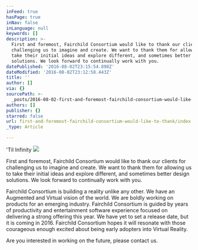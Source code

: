 ```yaml
---
inFeed: true
hasPage: true
inNav: false
inLanguage: null
keywords: []
description: >-
  First and foremost, Fairchild Consortium would like to thank our clients for
  challenging us to imagine and create. We want to thank them for allowing us to
  take their initial ideas and explore different, and sometimes better design
  solutions. We look forward to continually work with you.
datePublished: '2016-08-02T23:15:54.898Z'
dateModified: '2016-08-02T23:12:58.443Z'
title: ''
author: []
via: {}
sourcePath: >-
  _posts/2016-08-02-first-and-foremost-fairchild-consortium-would-like-to-thank.md
authors: []
publisher: {}
starred: false
url: first-and-foremost-fairchild-consortium-would-like-to-thank/index.html
_type: Article

---
```

'Til Infinity
![](https://the-grid-user-content.s3-us-west-2.amazonaws.com/c87e3067-b10e-407c-9826-6a9ba227daf9.png)

First and foremost, Fairchild Consortium would like to thank our clients for challenging us to imagine and create. We want to thank them for allowing us to take their initial ideas and explore different, and sometimes better design solutions. We look forward to continually work with you.

Fairchild Consortium is building a reality unlike any other. We have an Augmented and Virtual vision of the world. We are boldly working on products for an emerging industry. Fairchild Consortium is guided by years of productivity and entertainment software experience focused on delivering a strong offering this year. We have yet to set a release date, but it is coming in 2016\. Fairchild Consortium hopes it will resonate with those courageous enough excited about being early adopters into Virtual Reality.

Are you interested in working on the future, please contact us.